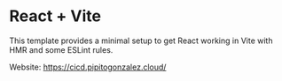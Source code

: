 # React + Vite

This template provides a minimal setup to get React working in Vite with HMR and some ESLint rules.

Website: https://cicd.pipitogonzalez.cloud/
